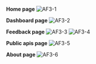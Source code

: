 **Home page**
![AF3-1](https://user-images.githubusercontent.com/42502534/144767524-bdc5662e-dbe6-40d6-bfdb-3539417c4c9e.png)

**Dashboard page**
![AF3-2](https://user-images.githubusercontent.com/42502534/144767526-c40b2ae4-c452-44f6-bbb3-3bba70117323.png)

**Feedback page**
![AF3-3](https://user-images.githubusercontent.com/42502534/144767527-ea05aad2-ec72-4ba6-8e29-8f32ba820e7f.png)
![AF3-4](https://user-images.githubusercontent.com/42502534/144767529-911b8db0-a7ee-4b53-a39d-2a0bb223a6e4.png)

**Public apis page**
![AF3-5](https://user-images.githubusercontent.com/42502534/144767519-165c4a76-1eb3-4153-9d38-aaa39e4bd68c.png)

**About page**
![AF3-6](https://user-images.githubusercontent.com/42502534/144767521-23195613-6d90-4ad0-bc17-1b604fc902f0.png)
